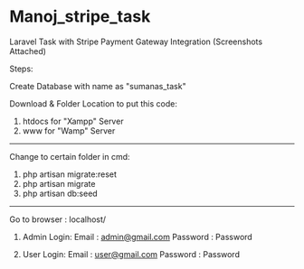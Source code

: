 # Manoj_stripe_task
 Laravel Task with Stripe Payment Gateway Integration (Screenshots Attached)

Steps:

Create Database with name as "sumanas_task"

Download & Folder Location to put this code:

1) htdocs for "Xampp" Server
2) www for "Wamp" Server

**************************************************************

Change to certain folder in cmd:

1) php artisan migrate:reset
2) php artisan migrate
3) php artisan db:seed

**************************************************************

Go to browser : localhost/<project-folder-name>

1) Admin Login:
Email 		: 	admin@gmail.com
Password 	:	Password

2) User Login:
Email 		: 	user@gmail.com
Password 	:	Password

